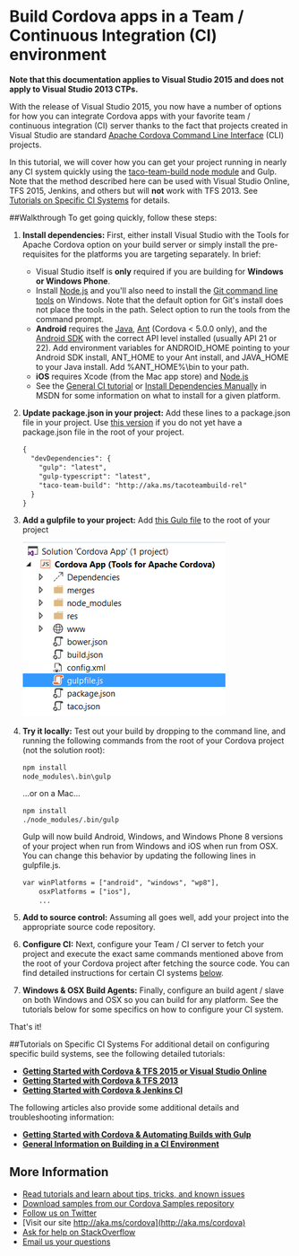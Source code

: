 <properties pageTitle="Build Cordova apps in a Team / Continuous Integration (CI) environment"
  description="Build Cordova apps in a Team / Continuous Integration (CI) environment"
  services=""
  documentationCenter=""
  authors="bursteg" />

# Build Cordova apps in a Team / Continuous Integration (CI) environment
**Note that this documentation applies to Visual Studio 2015 and does not apply to Visual Studio 2013 CTPs.**

With the release of Visual Studio 2015, you now have a number of options for how you can integrate Cordova apps with your favorite team / continuous integration (CI) server thanks to the fact that projects created in Visual Studio are standard [Apache Cordova Command Line Interface](http://go.microsoft.com/fwlink/?LinkID=533773) (CLI) projects.

In this tutorial, we will cover how you can get your project running in nearly any CI system quickly using the [taco-team-build node module](http://go.microsoft.com/fwlink/?LinkID=533736) and Gulp. Note that the method described here can be used with Visual Studio Online, TFS 2015, Jenkins, and others but will **not** work with TFS 2013. See [Tutorials on Specific CI Systems](#ci) for details.

##Walkthrough
To get going quickly, follow these steps:

1. **Install dependencies:** First, either install Visual Studio with the Tools for Apache Cordova option on your build server or simply install the pre-requisites for the platforms you are targeting separately. In brief:
    - Visual Studio itself is **only** required if you are building for **Windows or Windows Phone**.
    - Install [Node.js](http://go.microsoft.com/fwlink/?LinkID=396867) and you'll also need to install the [Git command line tools](http://go.microsoft.com/fwlink/?LinkID=396870) on Windows. Note that the default option for Git's install does not place the tools in the path. Select option to run the tools from the command prompt.
    - **Android** requires the [Java](http://go.microsoft.com/fwlink/?LinkID=396871), [Ant](http://go.microsoft.com/fwlink/?LinkID=396869) (Cordova < 5.0.0 only), and the [Android SDK](http://go.microsoft.com/fwlink/?LinkID=533747) with the correct API level installed (usually API 21 or 22). Add environment variables for ANDROID_HOME pointing to your Android SDK install, ANT_HOME to your Ant install, and JAVA_HOME to your Java install. Add %ANT_HOME%\bin to your path.
    - **iOS** requires Xcode (from the Mac app store) and [Node.js](http://go.microsoft.com/fwlink/?LinkID=396867)
    - See the [General CI tutorial](./general.md#depends) or [Install Dependencies Manually](https://msdn.microsoft.com/en-us/library/dn771551.aspx) in MSDN for some information on what to install for a given platform.

2. **Update package.json in your project:** Add these lines to a package.json file in your project. Use [this version](https://github.com/Chuxel/taco-team-build/blob/master/samples/gulp/package.json) if you do not yet have a package.json file in the root of your project.

    ~~~~~~~~~~~~~~~~~~~~~~~~~~
    {
      "devDependencies": {
        "gulp": "latest",
        "gulp-typescript": "latest",
        "taco-team-build": "http://aka.ms/tacoteambuild-rel"
      }
    }
    ~~~~~~~~~~~~~~~~~~~~~~~~~~

3. **Add a gulpfile to your project:** Add [this Gulp file](https://github.com/Chuxel/taco-team-build/blob/master/samples/gulp/gulpfile.js) to the root of your project

	![gulpfile.js in project](media/tutorial-team-build-readme/quick-1.png)

4. **Try it locally:** Test out your build by dropping to the command line, and running the following commands from the root of your Cordova project (not the solution root):

    ~~~~~~~~~~~~~~~~~~~~~~~~~~
    npm install
    node_modules\.bin\gulp
    ~~~~~~~~~~~~~~~~~~~~~~~~~~

    ...or on a Mac...

    ~~~~~~~~~~~~~~~~~~~~~~~~~~
    npm install
    ./node_modules/.bin/gulp
    ~~~~~~~~~~~~~~~~~~~~~~~~~~

    Gulp will now build Android, Windows, and Windows Phone 8 versions of your project when run from Windows and iOS when run from OSX. You can change this behavior by updating the following lines in gulpfile.js.

    ~~~~~~~~~~~~~~~~~~~~~~~~~~
    var winPlatforms = ["android", "windows", "wp8"],
        osxPlatforms = ["ios"],
        ...
    ~~~~~~~~~~~~~~~~~~~~~~~~~~

5. **Add to source control:** Assuming all goes well, add your project into the appropriate source code repository.

6. **Configure CI:** Next, configure your Team / CI server to fetch your project and execute the exact same commands mentioned above from the root of your Cordova project after fetching the source code. You can find detailed instructions for certain CI systems [below](#ci).

7. **Windows & OSX Build Agents:** Finally, configure an build agent / slave on both Windows and OSX so you can build for any platform. See the tutorials below for some specifics on how to configure your CI system.

That's it!

##Tutorials on Specific CI Systems
<a name="ci"></a>
For additional detail on configuring specific build systems, see the following detailed tutorials:

-  **[Getting Started with Cordova & TFS 2015 or Visual Studio Online](./tfs2015.md)**
-  **[Getting Started with Cordova & TFS 2013](./tfs2013.md)**
-  **[Getting Started with Cordova & Jenkins CI](./jenkins.md)**

The following articles also provide some additional details and troubleshooting information:

-  **[Getting Started with Cordova & Automating Builds with Gulp](../tutorial-gulp/gulp-ci.md)**
-  **[General Information on Building in a CI Environment](./general.md)**

## More Information
* [Read tutorials and learn about tips, tricks, and known issues](../cordova-docs-readme.md)
* [Download samples from our Cordova Samples repository](http://github.com/Microsoft/cordova-samples)
* [Follow us on Twitter](https://twitter.com/VSCordovaTools)
* [Visit our site http://aka.ms/cordova](http://aka.ms/cordova)
* [Ask for help on StackOverflow](http://stackoverflow.com/questions/tagged/visual-studio-cordova)
* [Email us your questions](mailto:/vscordovatools@microsoft.com)
